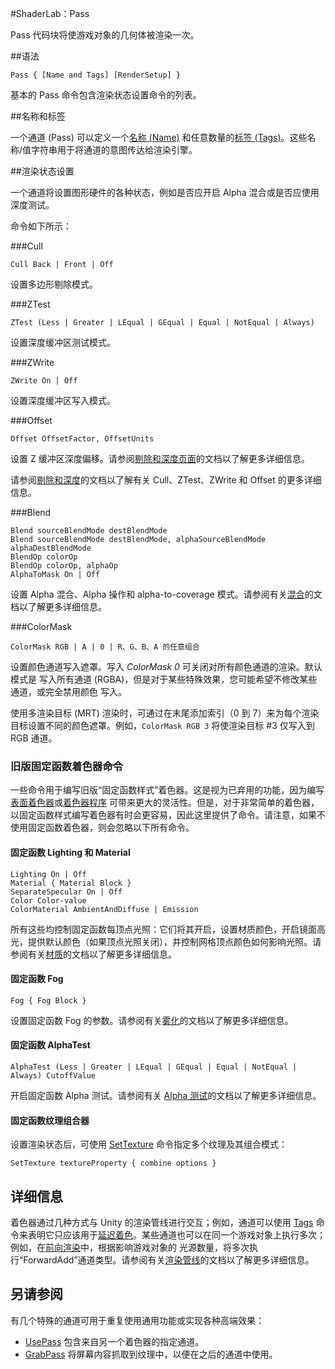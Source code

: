 #ShaderLab：Pass

Pass 代码块将使游戏对象的几何体被渲染一次。


##语法

````
Pass { [Name and Tags] [RenderSetup] }
````

基本的 Pass 命令包含渲染状态设置命令的列表。


##名称和标签

一个通道 (Pass) 可以定义一个[名称 (Name)](SL-Name.html) 和任意数量的[标签 (Tags)](SL-PassTags.html)。这些名称/值字符串用于将通道的意图传达给渲染引擎。

##渲染状态设置

一个通道将设置图形硬件的各种状态，例如是否应开启 Alpha 混合或是否应使用深度测试。

命令如下所示：


###Cull
````
Cull Back | Front | Off
````
设置多边形剔除模式。


###ZTest
````
ZTest (Less | Greater | LEqual | GEqual | Equal | NotEqual | Always)
````
设置深度缓冲区测试模式。


###ZWrite
````
ZWrite On | Off
````
设置深度缓冲区写入模式。

###Offset
````
Offset OffsetFactor, OffsetUnits
````
设置 Z 缓冲区深度偏移。请参阅[剔除和深度页面](SL-CullAndDepth.html)的文档以了解更多详细信息。

请参阅[剔除和深度](SL-CullAndDepth.html)的文档以了解有关 Cull、ZTest、ZWrite 和 Offset 的更多详细信息。

###Blend
````
Blend sourceBlendMode destBlendMode
Blend sourceBlendMode destBlendMode, alphaSourceBlendMode alphaDestBlendMode
BlendOp colorOp
BlendOp colorOp, alphaOp
AlphaToMask On | Off
````
设置 Alpha 混合、Alpha 操作和 alpha-to-coverage 模式。请参阅有关[混合](SL-Blend.html)的文档以了解更多详细信息。


###ColorMask
````
ColorMask RGB | A | 0 | R、G、B、A 的任意组合
````
设置颜色通道写入遮罩。写入 _ColorMask 0_ 可关闭对所有颜色通道的渲染。默认模式是
写入所有通道 (RGBA)，但是对于某些特殊效果，您可能希望不修改某些通道，或完全禁用颜色
写入。

使用多渲染目标 (MRT) 渲染时，可通过在末尾添加索引（0 到 7）来为每个渲染目标设置不同的颜色遮罩。例如，`ColorMask RGB 3` 将使渲染目标 #3 仅写入到 RGB 通道。

### 旧版固定函数着色器命令

一些命令用于编写旧版“固定函数样式”着色器。这是视为已弃用的功能，因为编写[表面着色器](SL-SurfaceShaders.html)或[着色器程序](SL-ShaderPrograms.html)
可带来更大的灵活性。但是，对于非常简单的着色器，以固定函数样式编写着色器有时会更容易，因此这里提供了命令。请注意，如果不使用固定函数着色器，则会忽略以下所有命令。

#### 固定函数 Lighting 和 Material
````
Lighting On | Off
Material { Material Block }
SeparateSpecular On | Off
Color Color-value
ColorMaterial AmbientAndDiffuse | Emission
````
所有这些均控制固定函数每顶点光照：它们将其开启，设置材质颜色，开启镜面高光，提供默认颜色（如果顶点光照关闭），并控制网格顶点颜色如何影响光照。请参阅有关[材质](SL-Material.html)的文档以了解更多详细信息。


#### 固定函数 Fog
````
Fog { Fog Block }
````
设置固定函数 Fog 的参数。请参阅有关[雾化](SL-Fog.html)的文档以了解更多详细信息。


#### 固定函数 AlphaTest
````
AlphaTest (Less | Greater | LEqual | GEqual | Equal | NotEqual | Always) CutoffValue
````
开启固定函数 Alpha 测试。请参阅有关 [Alpha 测试](SL-AlphaTest.html)的文档以了解更多详细信息。


#### 固定函数纹理组合器

设置渲染状态后，可使用 [SetTexture](SL-SetTexture.html) 命令指定多个纹理及其组合模式：

````
SetTexture textureProperty { combine options }
````

## 详细信息

着色器通过几种方式与 Unity 的渲染管线进行交互；例如，通道可以使用 [Tags](SL-PassTags.html) 命令来表明它只应该用于[延迟着色](RenderTech-DeferredShading.html)。某些通道也可以在同一个游戏对象上执行多次；例如，在[前向渲染](RenderTech-ForwardRendering.html)中，根据影响游戏对象的
光源数量，将多次执行“ForwardAdd”通道类型。请参阅有关[渲染管线](SL-RenderPipeline.html)的文档以了解更多详细信息。


## 另请参阅

有几个特殊的通道可用于重复使用通用功能或实现各种高端效果：

* [UsePass](SL-UsePass.html) 包含来自另一个着色器的指定通道。
* [GrabPass](SL-GrabPass.html) 将屏幕内容抓取到纹理中，以便在之后的通道中使用。


